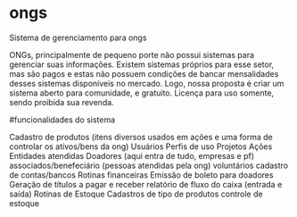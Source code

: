 # ongs
Sistema de gerenciamento para ongs

ONGs, principalmente de pequeno porte não possui sistemas para gerenciar suas informações. Existem sistemas próprios para esse setor, mas são pagos e estas não possuem condições de bancar mensalidades desses sistemas disponíveis no mercado. Logo, nossa proposta é criar um sistema aberto para comunidade, e gratuito. Licença para uso somente, sendo proibida sua revenda.

#funcionalidades do sistema

Cadastro de produtos (itens diversos usados em ações e uma forma de controlar os ativos/bens da ong)
Usuários
Perfis de uso
Projetos
Ações
Entidades atendidas
Doadores (aqui entra de tudo, empresas e pf)
associados/benefeciário  (pessoas atendidas pela ong)
voluntários
cadastro de contas/bancos
Rotinas financeiras
Emissão de boleto para doadores
Geração de títulos a pagar e receber
relatório de fluxo do caixa (entrada e saída)
Rotinas de Estoque
Cadastros de tipo de produtos
controle de estoque
